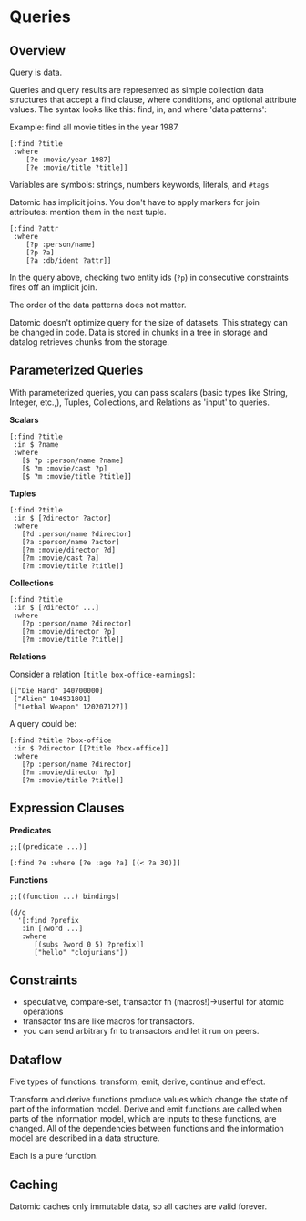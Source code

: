 Queries
=======

## Overview

Query is data. 

Queries and query results are represented as simple collection data structures
that accept a find clause, where conditions, and optional attribute values. The
syntax looks like this: find, in, and where 'data patterns':

Example: find all movie titles in the year 1987.

    [:find ?title
     :where 
        [?e :movie/year 1987]
        [?e :movie/title ?title]]

Variables are symbols: strings, numbers keywords, literals, and `#tags`

Datomic has implicit joins. You don't have to apply markers for join attributes:
mention them in the next tuple.

    [:find ?attr
     :where
        [?p :person/name]
        [?p ?a]
        [?a :db/ident ?attr]]

In the query above, checking two entity ids (`?p`) in consecutive constraints
fires off an implicit join.

The order of the data patterns does not matter.

Datomic doesn't optimize query for the size of datasets. This strategy can be
changed in code. Data is stored in chunks in a tree in storage and datalog
retrieves chunks from the storage.

## Parameterized Queries

With parameterized queries, you can pass scalars (basic types like String,
Integer, etc.,), Tuples, Collections, and Relations as 'input' to queries.

**Scalars**

    [:find ?title
     :in $ ?name
     :where
       [$ ?p :person/name ?name]
       [$ ?m :movie/cast ?p]
       [$ ?m :movie/title ?title]]

**Tuples**

    [:find ?title
     :in $ [?director ?actor]
     :where
       [?d :person/name ?director]
       [?a :person/name ?actor]
       [?m :movie/director ?d]
       [?m :movie/cast ?a]
       [?m :movie/title ?title]]

**Collections**

    [:find ?title
     :in $ [?director ...]
     :where
       [?p :person/name ?director]
       [?m :movie/director ?p]
       [?m :movie/title ?title]]

**Relations**

Consider a relation `[title box-office-earnings]`:

    [["Die Hard" 140700000]
     ["Alien" 104931801]
     ["Lethal Weapon" 120207127]]

A query could be:

    [:find ?title ?box-office
     :in $ ?director [[?title ?box-office]]
     :where
       [?p :person/name ?director]
       [?m :movie/director ?p]
       [?m :movie/title ?title]]

## Expression Clauses

**Predicates**

    ;;[(predicate ...)]
    
    [:find ?e :where [?e :age ?a] [(< ?a 30)]]

**Functions**

    ;;[(function ...) bindings]

    (d/q 
      '[:find ?prefix
       :in [?word ...]
       :where 
          [(subs ?word 0 5) ?prefix]]
          ["hello" "clojurians"])

## Constraints

- speculative, compare-set, transactor fn (macros!)->userful for atomic operations
- transactor fns are like macros for transactors.
- you can send arbitrary fn to transactors and let it run on peers.

## Dataflow

Five types of functions: transform, emit, derive, continue and effect. 

Transform and derive functions produce values which change the state of part of
the information model. Derive and emit functions are called when parts of the
information model, which are inputs to these functions, are changed. All of the
dependencies between functions and the information model are described in a data
structure.

Each is a pure function.

## Caching

Datomic caches only immutable data, so all caches are valid forever.

